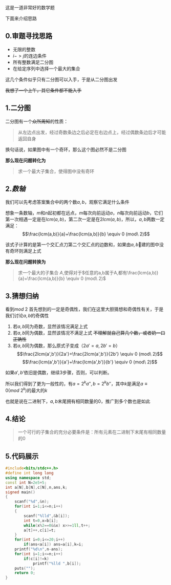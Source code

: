 这是一道非常好的数学题

下面来介绍思路

## 0.审题寻找思路

- 无限的整数
- $i->j$的连边条件
- 所有整数满足二分图
- 在给定序列中选择一个最大的集合

这几个条件似乎只有二分图可以入手，于是从二分图出发

~~我想了一个上午，其它条件都不能入手~~

## 1.二分图

二分图有一个~~众所周知~~的性质：
>从左边点出发，经过奇数条边之后必定在右边点上，经过偶数条边后才可能返回自身

换句话说，如果图中有一个奇环，那么这个图必然不是二分图

**那么现在问题转化为**

>求一个最大子集合，使得图中没有奇环

## 2.$数轴$

我们可以先考虑答案集合中的两个数$a,b$，观察它满足什么条件

想象一条数轴，$m$和$n$起初都在远点，$m$每次向前运动$a$，$n$每次向前运动$b$，它们第一次相遇一定是在$lcm(a,b)$，第二次一定是在$2lcm(a,b)$，所以，$a,b$两数一定满足：
$$\frac{lcm(a,b)}{a}+\frac{lcm(a,b)}{b} \equiv 0 (mod\ 2)$$

该式子计算的是第一个交汇点刀第二个交汇点的边数和，如果由$a,b$建的图中没有奇环则满足上式

**那么现在问题转换为**
>求一个最大的子集合 $A$,使得对于$任意的a,b属于A,都有\frac{lcm(a,b)}{a}+\frac{lcm(a,b)}{b} \equiv 0 (mod\ 2)$

## 3.猜想归纳

看到$mod\ 2$ 首先想到的一定是奇偶性，我们在这里大胆猜想和奇偶性有关，于是我们讨论$a,b$的奇偶性
1. 若$a,b$同为奇数，显然该情况满足上式
2. 若$a,b$同为偶数，显然该情况不满足上式 ~~不理解就自己算几个数，或者奶一口正确性~~
3. 若$a,b$同为偶数，那么原式子变成（$2a'=a,2b'=b$）
$$\frac{2lcm(a',b')}{2a'}+\frac{2lcm(a',b')}{2b'} \equiv 0 (mod\ 2)$$
$$\frac{lcm(a',b')}{a'}+\frac{lcm(a',b')}{b'} \equiv 0 (mod\ 2)$$

如果$a',b'$依旧是偶数，继续3步骤，否则，可以判断。

所以我们得到了更为一般性的，有$a=2^ka'',b=2^kb''$，其中$k$是满足$a\equiv 0 (mod \ 2^k)$的最大的$k$

也就是说在二进制下，$a,b$末尾拥有相同数量的$0$，推广到多个数也是如此

## 4.结论
>一个可行的子集合的充分必要条件是：所有元素在二进制下末尾有相同数量的$0$

## 5.代码展示
```cpp
#include<bits/stdc++.h>
#define int long long
using namespace std;
const int N=2e5+5;
int a[N],b[N],c[N],n,ans,k;
signed main()
{
    scanf("%d",&n);
    for(int i=1;i<=n;i++)
    {
        scanf("%lld",&b[i]);
        int t=0,x=b[i];
        while(x%2==0&&x) x>>=1ll,t++;
        a[t]++,c[i]=t;
    }
    for(int i=0;i<=20;i++)
        if(ans<a[i]) ans=a[i],k=i;
    printf("%d\n",n-ans);
    for(int i=1;i<=n;i++)
        if(c[i]!=k)
            printf("%lld ",b[i]);
    puts("");
    return 0;
}
```